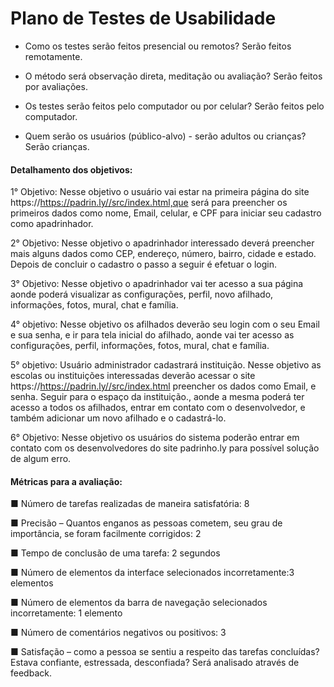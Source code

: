 # Plano de Testes de Usabilidade

- Como os testes serão feitos presencial ou remotos? 
Serão feitos remotamente.

- O método será observação direta, meditação ou avaliação?
Serão feitos por avaliações.

- Os testes serão feitos pelo computador ou por celular?
Serão feitos pelo computador.

- Quem serão os usuários (público-alvo) - serão adultos ou crianças?
Serão crianças.

#### Detalhamento dos objetivos: 
1° Objetivo: Nesse objetivo o usuário vai estar na primeira página do site https://https://padrin.ly//src/index.html,que será para preencher os primeiros dados como nome, Email, celular, e CPF para iniciar seu cadastro como apadrinhador.

2° Objetivo: Nesse objetivo o apadrinhador interessado deverá preencher mais alguns dados como CEP, endereço, número, bairro, cidade e estado. Depois de concluir o cadastro o passo a seguir é efetuar o login. 

3° Objetivo: Nesse objetivo o apadrinhador vai ter acesso a sua página aonde poderá visualizar as configurações, perfil, novo afilhado, informações, fotos, mural, chat e família.

4° objetivo: Nesse objetivo os afilhados deverão seu login com o seu Email e sua senha, e ir para tela inicial do afilhado, aonde vai ter acesso as configurações, perfil, informações, fotos, mural, chat e família. 

5° objetivo: Usuário administrador cadastrará instituição. Nesse objetivo as escolas ou instituições interessadas deverão acessar o site https://https://padrin.ly//src/index.html preencher os dados como Email, e senha. Seguir para o espaço da instituição., aonde a mesma poderá ter acesso a todos os afilhados, entrar em contato com o desenvolvedor, e também adicionar um novo afilhado e o cadastrá-lo.

6° Objetivo: Nesse objetivo os usuários do sistema poderão entrar em contato com os desenvolvedores do site padrinho.ly para possível solução de algum erro.

#### Métricas para a avaliação:

■ Número de tarefas realizadas de maneira satisfatória: 8

■ Precisão – Quantos enganos as pessoas cometem, seu grau de importância, se foram facilmente corrigidos: 2

■ Tempo de conclusão de uma tarefa: 2 segundos

■ Número de elementos da interface selecionados incorretamente:3 elementos

■ Número de elementos da barra de navegação selecionados incorretamente: 1 elemento

■ Número de comentários negativos ou positivos: 3

■ Satisfação – como a pessoa se sentiu a respeito das tarefas concluídas? Estava confiante, estressada, desconfiada?
Será analisado através de feedback.
